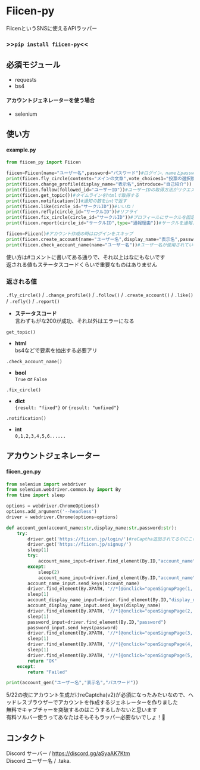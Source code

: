 # Fiicen-py
FiicenというSNSに使えるAPIラッパー
### >>```pip install fiicen-py```<<  
## 必須モジュール  
- requests
- bs4
#### アカウントジェネレーターを使う場合  
- selenium
## 使い方  
#### example.py
```py
from fiicen_py import Fiicen

fiicen=Fiicen(name="ユーザー名",password="パスワード")#ログイン、nameとpasswordを設定しなかったらログインをスキップします
print(fiicen.fly_circle(contents="メインの文章",vote_choices1="投票の選択肢1",vote_choices2="投票の選択肢2"))#リプライをつける時は circle_id="リプするサークルID"
print(fiicen.change_profile(display_name="表示名",introduce="自己紹介"))
print(fiicen.follow(followed_id="ユーザーID"))#ユーザーIDの取得方法がリクエスト見るしかなさそうなので使い道ナシ？
print(fiicen.get_topic())#タイムラインをhtmlで取得する
print(fiicen.notification())#通知の数をintで返す
print(fiicen.like(circle_id="サークルID"))#いいね！
print(fiicen.refly(circle_id="サークルID"))#リフライ
print(fiicen.fix_circle(circle_id="サークルID"))#プロフィールにサークルを固定
print(fiicen.report(circle_id="サークルID",type="通報理由"))#サークルを通報、理由は：harassment / sensitive / spam / suicide / spoofing / privacy / violence / misinformation / discrimination から選ぶ

fiicen=Fiicen()#アカウント作成の時はログインをスキップ
print(fiicen.create_account(name="ユーザー名",display_name="表示名",password="パスワード"))
print(fiicen.check_account_name(name="ユーザー名"))#ユーザー名が使用されているかどうか確認する...使いどころは不明
```
使い方は#コメントに書いてある通りで、それ以上はなにもないです  
返される値もステータスコードくらいで重要なものはありません  
### 返される値  
```.fly_circle()``` / ```.change_profile()``` / ```.follow()``` / ```.create_account()``` / ```.like()``` / ```.refly()``` / ```.report()``` 
- **ステータスコード**  
  言わずもがな200が成功、それ以外はエラーになる  

```get_topic()``` 
- **html**  
  bs4などで要素を抽出する必要アリ

```.check_account_name()```
- **bool**  
  ```True``` or ```False```

```.fix_circle()```
- **dict**  
  ```{result: "fixed"}``` or ```{result: "unfixed"}```

```.notification()```
- **int**  
  ```0,1,2,3,4,5,6......```
## アカウントジェネレーター  
#### fiicen_gen.py
```py
from selenium import webdriver
from selenium.webdriver.common.by import By
from time import sleep

options = webdriver.ChromeOptions()
options.add_argument('--headless')
driver = webdriver.Chrome(options=options)

def account_gen(account_name:str,display_name:str,password:str):
    try:
        driver.get('https://fiicen.jp/login/')#reCaptha追加されてるのにこのリクエストがないとcsrftokenが生成されないやばいバグが修正されてない (5/22)
        driver.get('https://fiicen.jp/signup/')
        sleep(1)
        try:
            account_name_input=driver.find_element(By.ID,"account_name")
        except:
            sleep(2)
            account_name_input=driver.find_element(By.ID,"account_name")
        account_name_input.send_keys(account_name)
        driver.find_element(By.XPATH, '//*[@onclick="openSignupPage(1, 2);"]').click()
        sleep(1)
        account_display_name_input=driver.find_element(By.ID,"display_name")
        account_display_name_input.send_keys(display_name)
        driver.find_element(By.XPATH, '//*[@onclick="openSignupPage(2, 3);"]').click()
        sleep(1)
        password_input=driver.find_element(By.ID,"password")
        password_input.send_keys(password)
        driver.find_element(By.XPATH, '//*[@onclick="openSignupPage(3, 4);"]').click()
        sleep(1)
        driver.find_element(By.XPATH, '//*[@onclick="openSignupPage(4, 5);"]').click()
        sleep(1)
        driver.find_element(By.XPATH, '//*[@onclick="openSignupPage(5, 6), submitSignup()"]').click()
        return "OK"
    except:
        return "Failed"

print(account_gen("ユーザー名","表示名","パスワード"))
```  
5/22の夜にアカウント生成だけreCaptcha(v2)が必須になったみたいなので、ヘッドレスブラウザーでアカウントを作成するジェネレーターを作りました  
無料でキャプチャーを突破するのはこうするしかないと思います  
有料ソルバー使うってあなたはそもそもラッパー必要ないでしょ！🫵
## コンタクト
Discord サーバー / https://discord.gg/aSyaAK7Ktm  
Discord ユーザー名 / .taka.
